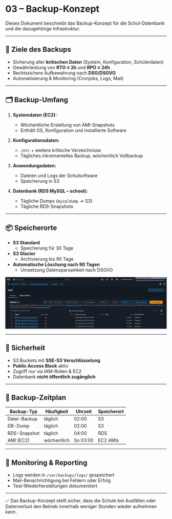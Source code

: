 # 03 – Backup-Konzept

Dieses Dokument beschreibt das Backup-Konzept für die Schul-Datenbank und die dazugehörige Infrastruktur.

---

## 🎯 Ziele des Backups
- Sicherung aller **kritischen Daten** (System, Konfiguration, Schülerdaten)
- Gewährleistung von **RTO ≤ 2h** und **RPO ≤ 24h**
- Rechtssichere Aufbewahrung nach **DSG/DSGVO**
- Automatisierung & Monitoring (Cronjobs, Logs, Mail)

---

## 🗂️ Backup-Umfang

1. **Systemdaten (EC2):**
   - Wöchentliche Erstellung von AMI-Snapshots
   - Enthält OS, Konfiguration und installierte Software

2. **Konfigurationsdaten:**
   - `/etc` + weitere kritische Verzeichnisse
   - Tägliches inkrementelles Backup, wöchentlich Vollbackup

3. **Anwendungsdaten:**
   - Dateien und Logs der Schulsoftware
   - Speicherung in S3

4. **Datenbank (RDS MySQL – school):**
   - Tägliche Dumps (`mysqldump` → S3)
   - Tägliche RDS-Snapshots

---

## 📦 Speicherorte

- **S3 Standard**  
  - Speicherung für 30 Tage
- **S3 Glacier**  
  - Archivierung bis 90 Tage
- **Automatische Löschung nach 90 Tagen**  
  - Umsetzung Datensparsamkeit nach DSGVO

![S3 Aufbau](./img/s3_aufbau.png)

---

## 🔐 Sicherheit

- S3 Buckets mit **SSE-S3 Verschlüsselung**
- **Public Access Block** aktiv
- Zugriff nur via IAM-Rollen & EC2
- Datenbank **nicht öffentlich zugänglich**

---

## 📅 Backup-Zeitplan

| Backup-Typ         | Häufigkeit   | Uhrzeit | Speicherort |
|--------------------|--------------|---------|-------------|
| Datei-Backup       | täglich      | 02:00   | S3          |
| DB-Dump            | täglich      | 02:00   | S3          |
| RDS-Snapshot       | täglich      | 04:00   | RDS         |
| AMI (EC2)          | wöchentlich  | So 03:00| EC2 AMIs    |

---

## 📨 Monitoring & Reporting

- Logs werden in `/var/backups/logs/` gespeichert
- Mail-Benachrichtigung bei Fehlern oder Erfolg
- Test-Wiederherstellungen dokumentiert

---

✅ Das Backup-Konzept stellt sicher, dass die Schule bei Ausfällen oder Datenverlust den Betrieb innerhalb weniger Stunden wieder aufnehmen kann.
